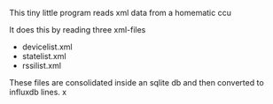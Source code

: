 
This tiny little program reads xml data from a homematic ccu

It does this by reading three xml-files

- devicelist.xml
- statelist.xml
- rssilist.xml

These files are consolidated inside an sqlite db and then converted to influxdb lines.
x
